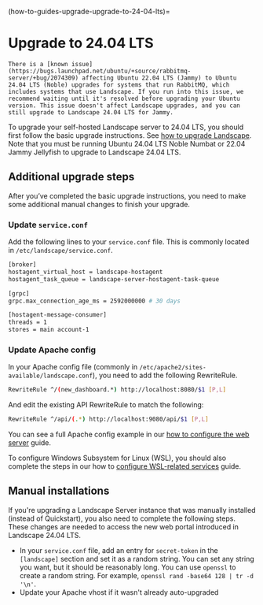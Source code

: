 (how-to-guides-upgrade-upgrade-to-24-04-lts)=
# Upgrade to 24.04 LTS

```{note}
There is a [known issue](https://bugs.launchpad.net/ubuntu/+source/rabbitmq-server/+bug/2074309) affecting Ubuntu 22.04 LTS (Jammy) to Ubuntu 24.04 LTS (Noble) upgrades for systems that run RabbitMQ, which includes systems that use Landscape. If you run into this issue, we recommend waiting until it's resolved before upgrading your Ubuntu version. This issue doesn't affect Landscape upgrades, and you can still upgrade to Landscape 24.04 LTS for Jammy.
```

To upgrade your self-hosted Landscape server to 24.04 LTS, you should first follow the basic upgrade instructions. See [how to upgrade Landscape](/docs/how-to-guides/upgrade/upgrade-landscape). Note that you must be running Ubuntu 24.04 LTS Noble Numbat or 22.04 Jammy Jellyfish to upgrade to Landscape 24.04 LTS.

## Additional upgrade steps

After you’ve completed the basic upgrade instructions, you need to make some additional manual changes to finish your upgrade.

### Update `service.conf`

Add the following lines to your `service.conf` file. This is commonly located in `/etc/landscape/service.conf`.

```bash
[broker]
hostagent_virtual_host = landscape-hostagent
hostagent_task_queue = landscape-server-hostagent-task-queue

[grpc]
grpc.max_connection_age_ms = 2592000000 # 30 days

[hostagent-message-consumer]
threads = 1
stores = main account-1
```

### Update Apache config

In your Apache config file (commonly in `/etc/apache2/sites-available/landscape.conf`), you need to add the following RewriteRule.

```bash
RewriteRule ^/(new_dashboard.*) http://localhost:8080/$1 [P,L]
```
And edit the existing API RewriteRule to match the following:

```bash
RewriteRule ^/api/(.*) http://localhost:9080/api/$1 [P,L]
```

You can see a full Apache config example in our [how to configure the web server](https://ubuntu.com/landscape/docs/manual-installation#heading--configure-web-server) guide.

To configure Windows Subsystem for Linux (WSL), you should also complete the steps in our how to [configure WSL-related services](/docs/how-to-guides/wsl-integration/configure-landscape-beta) guide.

## Manual installations
If you're upgrading a Landscape Server instance that was manually installed (instead of Quickstart), you also need to complete the following steps. These changes are needed to access the new web portal introduced in Landscape 24.04 LTS.

- In your `service.conf` file, add an entry for `secret-token` in the `[landscape]` section and set it as a random string. You can set any string you want, but it should be reasonably long. You can use `openssl` to create a random string. For example, `openssl rand -base64 128 | tr -d '\n'`.
- Update your Apache vhost if it wasn't already auto-upgraded

